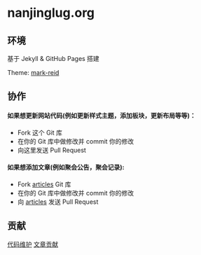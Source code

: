 nanjinglug.org
===============

## 环境

基于 Jekyll & GitHub Pages 搭建

Theme: [mark-reid][mark-reid]

## 协作

#### 如果想更新网站代码(例如更新样式主题，添加板块，更新布局等等)：

* Fork 这个 Git 库
* 在你的 Git 库中做修改并 commit 你的修改
* 向这里发送 Pull Request

#### 如果想添加文章(例如聚会公告，聚会记录):

* Fork [articles] Git 库
* 在你的 Git 库中做修改并 commit 你的修改
* 向 [articles] 发送 Pull Request

## 贡献

[代码维护][site-code]
[文章贡献][articles-contrib]


[mark-reid]:http://themes.jekyllbootstrap.com/preview/mark-reid/
[site-code]:https://github.com/njlug/njlug.github.io/graphs/contributors
[articles]:https://github.com/njlug/articles
[articles-contrib]:https://github.com/njlug/articles/graphs/contributors
